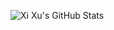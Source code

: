 ![Xi Xu's GitHub Stats](https://github-readme-stats.vercel.app/api?username=xixu-me&count_private=true&show_icons=true)

